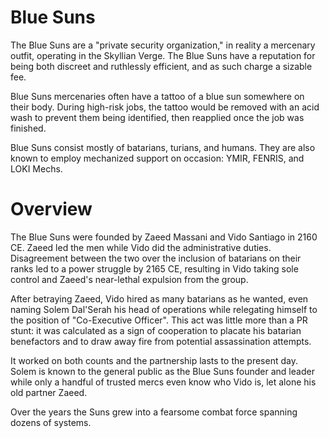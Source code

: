 # Blue Suns
The Blue Suns are a "private security organization," in reality a mercenary outfit, operating in the Skyllian Verge. The Blue Suns have a reputation for being both discreet and ruthlessly efficient, and as such charge a sizable fee.

Blue Suns mercenaries often have a tattoo of a blue sun somewhere on their body. During high-risk jobs, the tattoo would be removed with an acid wash to prevent them being identified, then reapplied once the job was finished.

Blue Suns consist mostly of batarians, turians, and humans. They are also known to employ mechanized support on occasion: YMIR, FENRIS, and LOKI Mechs.

# Overview
The Blue Suns were founded by Zaeed Massani and Vido Santiago in 2160 CE. Zaeed led the men while Vido did the administrative duties. Disagreement between the two over the inclusion of batarians on their ranks led to a power struggle by 2165 CE, resulting in Vido taking sole control and Zaeed's near-lethal expulsion from the group.

After betraying Zaeed, Vido hired as many batarians as he wanted, even naming Solem Dal'Serah his head of operations while relegating himself to the position of "Co-Executive Officer". This act was little more than a PR stunt: it was calculated as a sign of cooperation to placate his batarian benefactors and to draw away fire from potential assassination attempts.

It worked on both counts and the partnership lasts to the present day. Solem is known to the general public as the Blue Suns founder and leader while only a handful of trusted mercs even know who Vido is, let alone his old partner Zaeed.

Over the years the Suns grew into a fearsome combat force spanning dozens of systems.